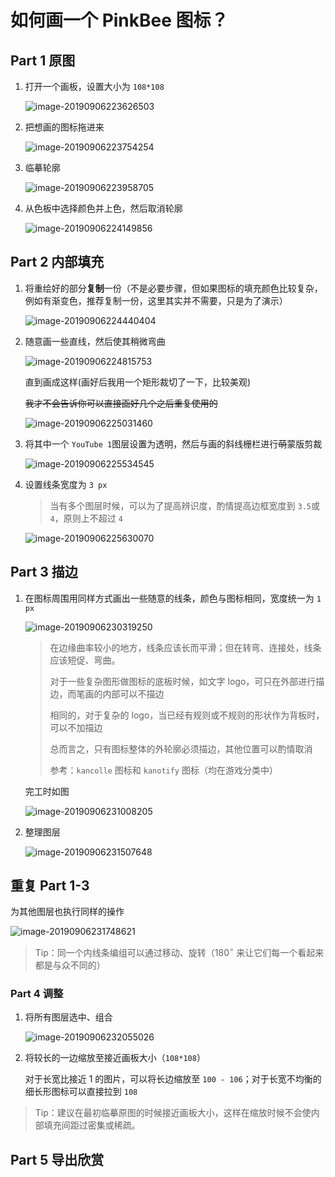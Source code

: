 # 如何画一个 PinkBee 图标？

## Part 1 原图

1. 打开一个画板，设置大小为 `108*108`

   ![image-20190906223626503](https://tva1.sinaimg.cn/large/006y8mN6ly1g6q6a04bozj318a0q075o.jpg)

2. 把想画的图标拖进来

   ![image-20190906223754254](https://tva1.sinaimg.cn/large/006y8mN6ly1g6q6bii59yj315u0pe0v0.jpg)

3. 临摹轮廓

   ![image-20190906223958705](https://tva1.sinaimg.cn/large/006y8mN6ly1g6q6dompmfj30p40p0ta1.jpg)

4. 从色板中选择颜色并上色，然后取消轮廓

   ![image-20190906224149856](https://tva1.sinaimg.cn/large/006y8mN6ly1g6q6fmer69j31ee0fu0w2.jpg)

## Part 2 内部填充

1. 将重绘好的部分**复制**一份（不是必要步骤，但如果图标的填充颜色比较复杂，例如有渐变色，推荐复制一份，这里其实并不需要，只是为了演示）

   ![image-20190906224440404](https://tva1.sinaimg.cn/large/006y8mN6ly1g6q6ik0o6aj308y07it92.jpg)

2. 随意画一些直线，然后使其稍微弯曲

   ![image-20190906224815753](https://tva1.sinaimg.cn/large/006y8mN6ly1g6q6me67mlj31280j6n0a.jpg)

   直到画成这样(画好后我用一个矩形裁切了一下，比较美观)

   ~~我才不会告诉你可以直接画好几个之后重复使用的~~

   ![image-20190906225031460](https://tva1.sinaimg.cn/large/006y8mN6ly1g6q6oqmtcmj30gi0da7bq.jpg)

3. 将其中一个 `YouTube 1`图层设置为透明，然后与画的斜线栅栏进行~~萌~~蒙版剪裁 

   ![image-20190906225534545](https://tva1.sinaimg.cn/large/006y8mN6ly1g6q6ux9sg3j312o0h8gqe.jpg)

4. 设置线条宽度为 `3 px`

   > 当有多个图层时候，可以为了提高辨识度，酌情提高边框宽度到 `3.5`或`4`，原则上不超过 `4`

   ![image-20190906225630070](https://tva1.sinaimg.cn/large/006y8mN6ly1g6q6uujzslj31580ho77i.jpg)

## Part 3 描边

1. 在图标周围用同样方式画出一些随意的线条，颜色与图标相同，宽度统一为 `1 px`

   ![image-20190906230319250](https://tva1.sinaimg.cn/large/006y8mN6ly1g6q71ymd1yj30us09cjsl.jpg)

   > 在边缘曲率较小的地方，线条应该长而平滑；但在转弯、连接处，线条应该短促、弯曲。
   >
   > 对于一些复杂图形做图标的底板时候，如文字 logo，可只在外部进行描边，而笔画的内部可以不描边
   >
   > 相同的，对于复杂的 logo，当已经有规则或不规则的形状作为背板时，可以不加描边
   >
   > 总而言之，只有图标整体的外轮廓必须描边，其他位置可以酌情取消
   >
   > 参考：`kancolle` 图标和 `kanotify` 图标（均在游戏分类中）

   完工时如图

   ![image-20190906231008205](https://tva1.sinaimg.cn/large/006y8mN6ly1g6q792fs24j30yw0p8tge.jpg)

2. 整理图层

   ![image-20190906231507648](https://tva1.sinaimg.cn/large/006y8mN6ly1g6q7e86b5wj316a0iwdkn.jpg)



## 重复 Part 1-3

为其他图层也执行同样的操作

![image-20190906231748621](https://tva1.sinaimg.cn/large/006y8mN6ly1g6q7h1vq6tj31780jkdlc.jpg)

> Tip：同一个内线条编组可以通过移动、旋转（$180^\circ$ 来让它们每一个看起来都是与众不同的） 

### Part 4 调整

1. 将所有图层选中、组合

   ![image-20190906232055026](https://tva1.sinaimg.cn/large/006y8mN6ly1g6q7k8x7t3j30b004sweo.jpg)

2. 将较长的一边缩放至接近画板大小（`108*108`）

   对于长宽比接近 1 的图片，可以将长边缩放至 `100 - 106`；对于长宽不均衡的细长形图标可以直接拉到 `108`

> Tip：建议在最初临摹原图的时候接近画板大小，这样在缩放时候不会使内部填充间距过密集或稀疏。

## Part 5 导出欣赏



